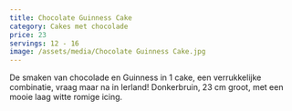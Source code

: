 ```yaml
---
title: Chocolate Guinness Cake
category: Cakes met chocolade
price: 23
servings: 12 - 16
image: /assets/media/Chocolate Guinness Cake.jpg
---
```

De smaken van chocolade en Guinness in 1 cake, een verrukkelijke combinatie, vraag maar na in Ierland! Donkerbruin, 23 cm groot, met een mooie laag witte romige icing.
